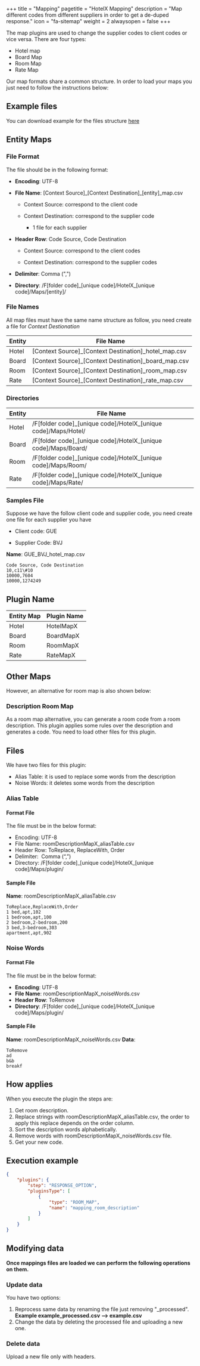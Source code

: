 +++
title = "Mapping"
pagetitle = "HotelX Mapping"
description = "Map different codes from different suppliers in order to get a de-duped response."
icon = "fa-sitemap"
weight = 2
alwaysopen = false
+++

The map plugins are used to change the supplier codes to client codes or vice versa. There are four types:

* Hotel map 
* Board Map 
* Room Map 
* Rate Map 

Our map formats share a common structure. In order to load your maps you just need to follow the instructions below:

## Example files
You can download example for the files structure [here](/content/sample_mapping.zip)


## Entity Maps

### File Format

The file should be in the following format:

* **Encoding**: UTF-8

* **File Name**: [Context Source]\_[Context Destination]\_[entity]\_map.csv

  * Context Source: correspond to the client code

  * Context Destination: correspond to the supplier code

    * 1 file for each supplier

* **Header Row**: Code Source, Code Destination

  * Context Source: correspond to the client codes

  * Context Destination: correspond to the supplier codes    

* **Delimiter**: Comma (",")

* **Directory**: /F[folder code]\_[unique code]/HotelX\_[unique code]/Maps/[entity]/

### File Names

All map files must have the same name structure as follow, you need create a file for *Context Destionation*

|Entity|File Name|
|---|----|
|Hotel|[Context Source]\_[Context Destination]\_hotel\_map.csv|
|Board|[Context Source]\_[Context Destination]\_board\_map.csv|
|Room|[Context Source]\_[Context Destination]\_room\_map.csv|
|Rate|[Context Source]\_[Context Destination]\_rate\_map.csv|

### Directories

|Entity|File Name|
|---|---|
|Hotel|/F[folder code]\_[unique code]/HotelX\_[unique code]/Maps/Hotel/|
|Board|/F[folder code]\_[unique code]/HotelX\_[unique code]/Maps/Board/|
|Room|/F[folder code]\_[unique code]/HotelX\_[unique code]/Maps/Room/|
|Rate|/F[folder code]\_[unique code]/HotelX\_[unique code]/Maps/Rate/|

### Samples File

Suppose we have the follow client code and supplier code, you need create one file for each supplier you have
* Client code: GUE

* Supplier Code: BVJ

**Name**: GUE\_BVJ\_hotel\_map.csv


```csv
Code Source, Code Destination
10,c11\#10
10000,7604
10000,1274249
```

## Plugin Name

|Entity Map|Plugin Name|
|---|---|
|Hotel|HotelMapX|
|Board|BoardMapX|
|Room|RoomMapX|
|Rate|RateMapX|

## Other Maps

However, an alternative for room map is also shown below:

### Description Room Map

As a room map alternative, you can generate a room code from a room description. This plugin applies some rules over the description and generates a code. You need to load other files for this plugin.


## Files

We have two files for this plugin:

* Alias Table: it is used to replace some words from the description 
* Noise Words: it deletes some words from the description 


### Alias Table

#### Format File

The file must be in the below format:

* Encoding: UTF-8 
* File Name: roomDescriptionMapX\_aliasTable.csv 
* Header Row: ToReplace, ReplaceWith, Order 
* Delimiter:  Comma (“,”) 
* Directory:  /F[folder code]\_[unique code]/HotelX\_[unique code]/Maps/plugin/

#### Sample File

**Name**: roomDescriptionMapX\_aliasTable.csv

```csv
ToReplace,ReplaceWith,Order
1 bed,apt,102
1 bedroom,apt,100
2 bedroom,2-bedroom,200
3 bed,3-bedroom,303
apartment,apt,902
```

### Noise Words

#### Format File

The file must be in the below format:

* **Encoding**: UTF-8 
* **File Name**: roomDescriptionMapX\_noiseWords.csv 
* **Header Row**: ToRemove 
* **Directory**: /F[folder code]\_[unique code]/HotelX\_[unique code]/Maps/plugin/

#### Sample File

**Name**: roomDescriptionMapX\_noiseWords.csv
**Data**:

``` csv
ToRemove
ad
b&b
breakf
```

## How applies

When you execute the plugin the steps are:

1. Get room description.
1. Replace strings with roomDescriptionMapX\_aliasTable.csv, the order to apply this replace depends on the order column.
1. Sort the description words alphabetically. 
1. Remove words with roomDescriptionMapX\_noiseWords.csv file. 
1. Get your new code. 

## Execution example

```json
{
    "plugins": {
        "step": "RESPONSE_OPTION",
        "pluginsType": [
            {
                "type": "ROOM_MAP",
                "name": "mapping_room_description"
            }
        ]
    }
}
```

## Modifying data

**Once mappings files are loaded we can perform the following operations on them.**

### Update data 
You have two options:

1. Reprocess same data by renaming the file just removing "_processed". **Example example_processed.csv --> example.csv**
2. Change the data by deleting the processed file and uploading a new one.
   
### Delete data
Upload a new file only with headers.
